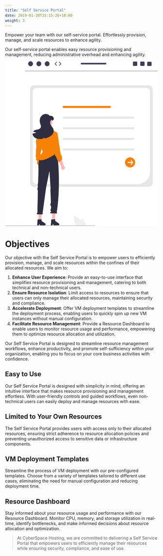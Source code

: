 ```yaml
---
title: "Self Service Portal"
date: 2019-01-28T15:15:26+10:00
weight: 3
---
```


Empower your team with our self-service portal. Effortlessly provision, manage, and scale resources to enhance agility.

Our self-service portal enables easy resource provisioning and management, reducing administrative overhead and enhancing agility.

![Self Service Portal](/images/illustrations/self_service.svg)

# Objectives

Our objective with the Self Service Portal is to empower users to efficiently provision, manage, and scale resources within the confines of their allocated resources. We aim to:

1. **Enhance User Experience**: Provide an easy-to-use interface that simplifies resource provisioning and management, catering to both technical and non-technical users.
2. **Ensure Resource Isolation**: Limit access to resources to ensure that users can only manage their allocated resources, maintaining security and compliance.
3. **Accelerate Deployment**: Offer VM deployment templates to streamline the deployment process, enabling users to quickly spin up new VM instances without manual configuration.
4. **Facilitate Resource Management**: Provide a Resource Dashboard to enable users to monitor resource usage and performance, empowering them to optimize resource allocation and utilization.

Our Self Service Portal is designed to streamline resource management workflows, enhance productivity, and promote self-sufficiency within your organization, enabling you to focus on your core business activities with confidence.

## Easy to Use

Our Self Service Portal is designed with simplicity in mind, offering an intuitive interface that makes resource provisioning and management effortless. With user-friendly controls and guided workflows, even non-technical users can easily deploy and manage resources with ease.

## Limited to Your Own Resources

The Self Service Portal provides users with access only to their allocated resources, ensuring strict adherence to resource allocation policies and preventing unauthorized access to sensitive data or infrastructure components.

## VM Deployment Templates

Streamline the process of VM deployment with our pre-configured templates. Choose from a variety of templates tailored to different use cases, eliminating the need for manual configuration and reducing deployment time.

## Resource Dashboard

Stay informed about your resource usage and performance with our Resource Dashboard. Monitor CPU, memory, and storage utilization in real-time, identify bottlenecks, and make informed decisions about resource allocation and optimization.

> At CyberSpace Hosting, we are committed to delivering a Self Service Portal that empowers users to efficiently manage their resources while ensuring security, compliance, and ease of use.